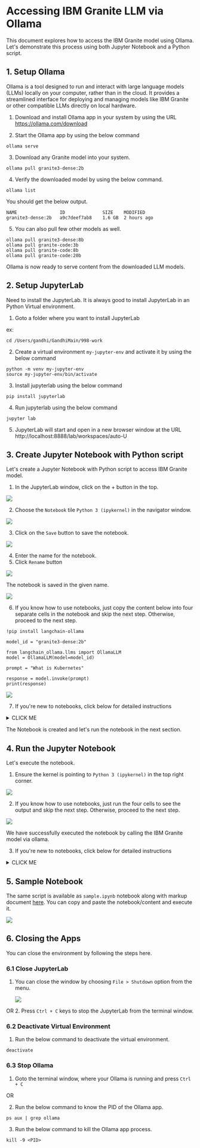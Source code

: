 # Accessing IBM Granite LLM via Ollama

This document explores how to access the IBM Granite model using Ollama. Let's demonstrate this process using both Jupyter Notebook and a Python script.

## 1. Setup Ollama

Ollama is a tool designed to run and interact with large language models (LLMs) locally on your computer, rather than in the cloud. It provides a streamlined interface for deploying and managing models like IBM Granite or other compatible LLMs directly on local hardware.

1. Download and install Ollama app in your system by using the URL https://ollama.com/download

2. Start the Ollama app by using the below command

```
ollama serve
```

3. Download any Granite model into your system.

```
ollama pull granite3-dense:2b
```

4. Verify the downloaded model by using the below command.
```
ollama list
```

You should get the below output.

```
NAME             	ID          	SIZE  	MODIFIED
granite3-dense:2b	a9c7deef7ab8	1.6 GB	2 hours ago
```

5. You can also pull few other models as well.

```
ollama pull granite3-dense:8b
ollama pull granite-code:3b
ollama pull granite-code:8b
ollama pull granite-code:20b
```

Ollama is now ready to serve content from the downloaded LLM models.


## 2. Setup JupyterLab

Need to install the JupyterLab. It is always good to  install JupyterLab in an Python Virtual environment.


1. Goto a folder where you want to install JupyterLab

ex: 
```
cd /Users/gandhi/GandhiMain/998-work
```

2. Create a virtual environment `my-jupyter-env` and activate it by using the below command

```
python -m venv my-jupyter-env
source my-jupyter-env/bin/activate
```

3. Install jupyterlab using the below command
```
pip install jupyterlab 
```

4. Run jupyterlab using the below command

```
jupyter lab 
```
 
5. JupyterLab will start and open in a new browser window at the URL http://localhost:8888/lab/workspaces/auto-U

## 3. Create Jupyter Notebook with Python script

Let's create a Jupyter Notebook with Python script to access IBM Granite model.

1. In the JupyterLab window, click on the + button in the top.

<img src="images/image-11.png">

2. Choose the `Notebook` tile  `Python 3 (ipykernel)` in the navigator window.

<img src="images/image-12.png">

3. Click on the `Save` button to save the notebook.

<img src="images/image-13.png">

4. Enter the name for the notebook.
5. Click `Rename` button

<img src="images/image-14.png">

The notebook is saved in the given name.

<img src="images/image-15.png">


6. If you know how to use notebooks, just copy the content below into four separate cells in the notebook and skip the next step. Otherwise, proceed to the next step.

```
!pip install langchain-ollama
```

```
model_id = "granite3-dense:2b"
```

```
from langchain_ollama.llms import OllamaLLM
model = OllamaLLM(model=model_id)
```

```
prompt = "What is Kubernetes"

response = model.invoke(prompt)
print(response)
```
<img src="images/image-21.png">

7. If you're new to notebooks, click below for detailed instructions

<details><summary>CLICK ME</summary>


1. Copy the below content in the first cell.
```
!pip install langchain-ollama
```
<img src="images/image-16.png">

2. Click on + button in the Notebook 

<img src="images/image-17.png">

you get the second cell.

<img src="images/image-18.png">


3. Copy the below content in the second cell.

```
model_id = "granite3-dense:2b"
```

<img src="images/image-19.png">

4. Click on + button in the Notebook and copy the below content in the third cell.
```
from langchain_ollama.llms import OllamaLLM
model = OllamaLLM(model=model_id)
```
<img src="images/image-20.png">


5. Click on + button in the Notebook and copy the below content in the fourth cell.
```
prompt = "What is Kubernetes"

response = model.invoke(prompt)
print(response)
```

<img src="images/image-21.png">

</details>

The Notebook is created and let's run the notebook in the next section.

## 4. Run the Jupyter Notebook

Let's execute the notebook.

1. Ensure the kernel is pointing to `Python 3 (ipykernel)` in the top right corner.

<img src="images/image-22.png">

2. If you know how to use notebooks, just run the four cells to see the output and skip the next step. Otherwise, proceed to the next step.

<img src="images/image-28.png">

We have successfully executed the notebook by calling the IBM Granite model via ollama.

3. If you're new to notebooks, click below for detailed instructions

<details><summary>CLICK ME</summary>

1. Place the cursor in the first cell 

2. Click on the `Run the cell and advance` button.

This would install the `langchain-ollama`

<img src="images/image-23.png">

Here is the output of that.

<img src="images/image-24.png">

3. Similarly run the second cell.

This will choose the model_id 
<img src="images/image-25.png">

4. Run the third cell.

This will create model object instance.

<img src="images/image-26.png">

5. Run the fourth cell.

This will call the IBM Granite model and print the response.

<img src="images/image-27.png">

We have successfully executed the notebook by calling the IBM Granite model via ollama.

<img src="images/image-28.png">
</details>

## 5. Sample Notebook

The same script is available as `sample.ipynb` notebook along with markup document [here](../files/sample.ipynb). You can copy and paste the notebook/content and execute it.

<img src="images/image-29.png">


## 6. Closing the Apps

You can close the environment by following the steps here.

### 6.1 Close JupyterLab

1. You can close the window by choosing `File > Shutdown` option from the menu.

    <img src="images/image-30.png">
OR 
2. Press `Ctrl + C` keys to stop the JupyterLab from the terminal window.

### 6.2 Deactivate Virtual Environment

1. Run the below command to deactivate the virtual environment.

```
deactivate
```

### 6.3 Stop Ollama

1. Goto the terminal window, where your Ollama is running and press `Ctrl + C`

OR 

2. Run the below command to know the PID of the Ollama app.

```
ps aux | grep ollama
```

3. Run the below command to kill the Ollama app process.

```
kill -9 <PID>
```


